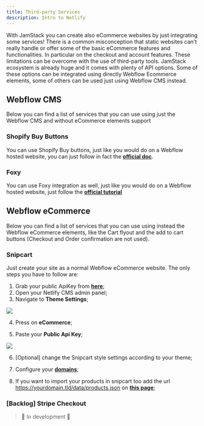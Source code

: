 ```yaml
---
title: Third-party Services
description: Intro to Netlify
---
```


With JamStack you can create also eCommerce websites by just integrating some services! There is a common misconception that static websites can't really handle or offer some of the basic eCommerce features and functionalities. In particular on the checkout and account features.
These limitations can be overcome with the use of third-party tools. JamStack ecosystem is already huge and it comes with plenty of API options.
Some of these options can be integrated using directly Webflow Ecommerce elements, some of others can be used just using Webflow CMS instead.


## Webflow CMS

Below you can find a list of services that you can use using just the Webflow CMS and without eCommerce elements support

### Shopify Buy Buttons

You can use Shopify Buy buttons, just like you would do on a Webflow hosted website, you can just follow in fact the [**official doc**](https://university.webflow.com/integrations/shopify).

### Foxy

You can use Foxy integration as well, just like you would do on a Webflow hosted website, just follow the [**official tutorial**](https://support.foxy.io/webflow/getting-started-with-foxy-webflow)


## Webflow eCommerce

Below you can find a list of services that you can use using instead the Webflow eCommerce elements, like the Cart flyout and the add to cart buttons (Checkout and Order confirmation are not used).

### Snipcart

Just create your site as a normal Webflow eCommerce website. The only steps you have to follow are:

1. Grab your public ApiKey from [**here**](https://app.snipcart.com/dashboard/account/credentials);
2. Open your Netlify CMS admin panel;
3. Navigate to **Theme Settings**;

![](/images/theme-settings-jamstack.png)

4. Press on **eCommerce**;

5. Paste your **Public Api Key**;

![](/images/snipcart-settings.png)

6. \[Optional] change the Snipcart style settings according to your theme;

7. Configure your [**domains**](https://app.snipcart.com/dashboard/account/domains);

8. If you want to import your products in snipcart too add the url https://yourdomain.tld/data/products.json on [**this page**](https://app.snipcart.com/dashboard/products/fetch);


### \[Backlog] Stripe Checkout 

> 🚧 In development 🚧